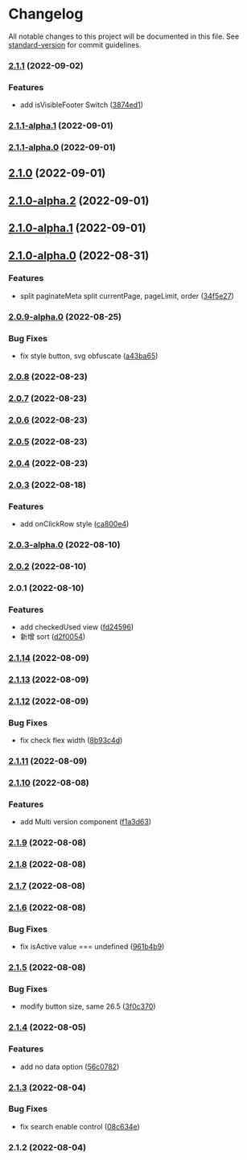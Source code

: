 # Changelog

All notable changes to this project will be documented in this file. See [standard-version](https://github.com/conventional-changelog/standard-version) for commit guidelines.

### [2.1.1](https://github.com/imagine10255/bear-react-table/compare/v2.1.1-alpha.1...v2.1.1) (2022-09-02)


### Features

* add isVisibleFooter Switch ([3874ed1](https://github.com/imagine10255/bear-react-table/commit/3874ed1c0c425f8e88287d547632811723ced2c0))

### [2.1.1-alpha.1](https://github.com/imagine10255/bear-react-table/compare/v2.1.1-alpha.0...v2.1.1-alpha.1) (2022-09-01)

### [2.1.1-alpha.0](https://github.com/imagine10255/bear-react-table/compare/v2.1.0...v2.1.1-alpha.0) (2022-09-01)

## [2.1.0](https://github.com/imagine10255/bear-react-table/compare/v2.1.0-alpha.2...v2.1.0) (2022-09-01)

## [2.1.0-alpha.2](https://github.com/imagine10255/bear-react-table/compare/v2.1.0-alpha.1...v2.1.0-alpha.2) (2022-09-01)

## [2.1.0-alpha.1](https://github.com/imagine10255/bear-react-table/compare/v2.1.0-alpha.0...v2.1.0-alpha.1) (2022-09-01)

## [2.1.0-alpha.0](https://github.com/imagine10255/bear-react-table/compare/v2.0.9-alpha.0...v2.1.0-alpha.0) (2022-08-31)


### Features

* split paginateMeta split currentPage, pageLimit, order ([34f5e27](https://github.com/imagine10255/bear-react-table/commit/34f5e27575b0140d2846c55b073d2e65f3e02abc))

### [2.0.9-alpha.0](https://github.com/imagine10255/bear-react-table/compare/v2.0.8...v2.0.9-alpha.0) (2022-08-25)


### Bug Fixes

* fix style button, svg obfuscate ([a43ba65](https://github.com/imagine10255/bear-react-table/commit/a43ba65b1f2d724ec1276fbc6b1c780bf4214d62))

### [2.0.8](https://github.com/imagine10255/bear-react-table/compare/v2.0.7...v2.0.8) (2022-08-23)

### [2.0.7](https://github.com/imagine10255/bear-react-table/compare/v2.0.6...v2.0.7) (2022-08-23)

### [2.0.6](https://github.com/imagine10255/bear-react-table/compare/v2.0.5...v2.0.6) (2022-08-23)

### [2.0.5](https://github.com/imagine10255/bear-react-table/compare/v2.0.4...v2.0.5) (2022-08-23)

### [2.0.4](https://github.com/imagine10255/bear-react-table/compare/v2.0.3...v2.0.4) (2022-08-23)

### [2.0.3](https://github.com/imagine10255/bear-react-table/compare/v2.0.3-alpha.0...v2.0.3) (2022-08-18)


### Features

* add onClickRow style ([ca800e4](https://github.com/imagine10255/bear-react-table/commit/ca800e420d7c10c6db57b25b2e5b4f718d67277d))

### [2.0.3-alpha.0](https://github.com/imagine10255/bear-react-table/compare/v2.0.2...v2.0.3-alpha.0) (2022-08-10)

### [2.0.2](https://github.com/imagine10255/bear-react-table/compare/v2.0.1...v2.0.2) (2022-08-10)

### 2.0.1 (2022-08-10)


### Features

* add checkedUsed view ([fd24596](https://github.com/imagine10255/bear-react-table/commit/fd245969cc5192980d1fab3f8dd43f3ef1e1df38))
* 新增 sort ([d2f0054](https://github.com/imagine10255/bear-react-table/commit/d2f005433cf8bfc17f87bc6211abab699e1a43dc))

### [2.1.14](https://github.com/imagine10255/bear-react-table/compare/v2.1.13...v2.1.14) (2022-08-09)

### [2.1.13](https://github.com/imagine10255/bear-react-table/compare/v2.1.12...v2.1.13) (2022-08-09)

### [2.1.12](https://github.com/imagine10255/bear-react-table/compare/v2.1.11...v2.1.12) (2022-08-09)


### Bug Fixes

* fix check flex width ([8b93c4d](https://github.com/imagine10255/bear-react-table/commit/8b93c4d21111a7f1a3747d14a5eab957807a63ee))

### [2.1.11](https://github.com/imagine10255/bear-react-table/compare/v2.1.10...v2.1.11) (2022-08-09)

### [2.1.10](https://github.com/imagine10255/bear-react-table/compare/v2.1.9...v2.1.10) (2022-08-08)


### Features

* add Multi version component ([f1a3d63](https://github.com/imagine10255/bear-react-table/commit/f1a3d63452cca65b790fe924d098f8d6774c1905))

### [2.1.9](https://github.com/imagine10255/bear-react-table/compare/v2.1.8...v2.1.9) (2022-08-08)

### [2.1.8](https://github.com/imagine10255/bear-react-table/compare/v2.1.7...v2.1.8) (2022-08-08)

### [2.1.7](https://github.com/imagine10255/bear-react-table/compare/v2.1.6...v2.1.7) (2022-08-08)

### [2.1.6](https://github.com/imagine10255/bear-react-table/compare/v2.1.5...v2.1.6) (2022-08-08)


### Bug Fixes

* fix isActive value === undefined ([961b4b9](https://github.com/imagine10255/bear-react-table/commit/961b4b991abe3ef4ffc1c719d89f410ab616ea42))

### [2.1.5](https://github.com/imagine10255/bear-react-table/compare/v2.1.4...v2.1.5) (2022-08-08)


### Bug Fixes

* modify button size, same 26.5 ([3f0c370](https://github.com/imagine10255/bear-react-table/commit/3f0c370e14d49a9283bb04736eaf66d756042288))

### [2.1.4](https://github.com/imagine10255/bear-react-table/compare/v2.1.3...v2.1.4) (2022-08-05)


### Features

* add no data option ([56c0782](https://github.com/imagine10255/bear-react-table/commit/56c0782680abe0dcde8b286aa88639828af09d2e))

### [2.1.3](https://github.com/imagine10255/bear-react-table/compare/v2.1.2...v2.1.3) (2022-08-04)


### Bug Fixes

* fix search enable control ([08c634e](https://github.com/imagine10255/bear-react-table/commit/08c634e20c11e709cc3c0de4287addeac93e4f15))

### 2.1.2 (2022-08-04)
